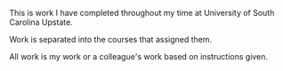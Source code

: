 This is work I have completed throughout my time at University of South Carolina Upstate.

Work is separated into the courses that assigned them.

All work is my work or a colleague's work based on instructions given.
